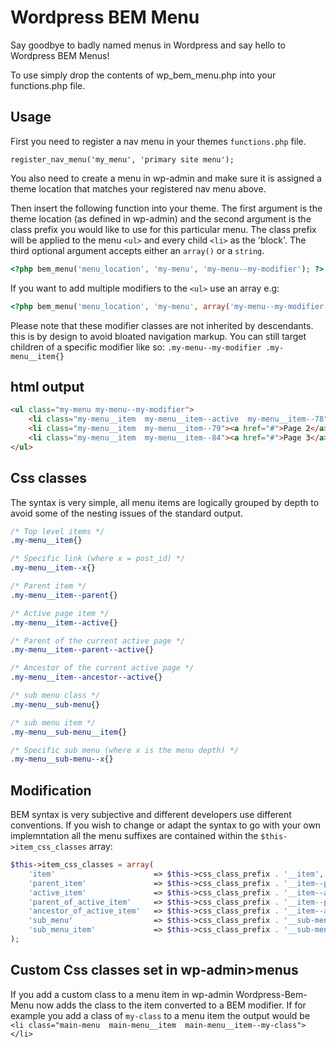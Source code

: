 # Wordpress BEM Menu

Say goodbye to badly named menus in Wordpress and say hello to Wordpress BEM Menus!

To use simply drop the contents of wp_bem_menu.php into your functions.php file.


## Usage

First you need to register a nav menu in your themes `functions.php` file.

`register_nav_menu('my_menu', 'primary site menu');`

You also need to create a menu in wp-admin and make sure it is assigned a theme location that matches your registered nav menu above.

Then insert the following function into your theme. The first argument is the theme location (as defined in wp-admin) and the second argument is the class prefix you would like to use for this particular menu. The class prefix will be applied to the menu `<ul>` and every child `<li>` as the 'block'. The third optional argument accepts either an `array()` or a `string`.

```php
<?php bem_menu('menu_location', 'my-menu', 'my-menu--my-modifier'); ?>
```
If you want to add multiple modifiers to the `<ul>` use an array e.g:
```php
<?php bem_menu('menu_location', 'my-menu', array('my-menu--my-modifier','my-menu--my-other-modifier')) ?>
```
Please note that these modifier classes are not inherited by descendants. this is by design to avoid bloated navigation markup. You can still target children of a specific modifier like so: `.my-menu--my-modifier .my-menu__item{}`

## html output 
```html
<ul class="my-menu my-menu--my-modifier">
    <li class="my-menu__item  my-menu__item--active  my-menu__item--78"><a href="#">Home</a></li>
    <li class="my-menu__item  my-menu__item--79"><a href="#">Page 2</a></li>
    <li class="my-menu__item  my-menu__item--84"><a href="#">Page 3</a></li>
</ul>
```

## Css classes

The syntax is very simple, all menu items are logically grouped by depth to avoid some of the nesting issues of the standard output.

```css
/* Top level items */
.my-menu__item{}

/* Specific link (where x = post_id) */
.my-menu__item--x{}

/* Parent item */
.my-menu__item--parent{}

/* Active page item */
.my-menu__item--active{}

/* Parent of the current active page */
.my-menu__item--parent--active{}

/* Ancestor of the current active page */
.my-menu__item--ancestor--active{}

/* sub menu class */
.my-menu__sub-menu{}

/* sub menu item */
.my-menu__sub-menu__item{}

/* Specific sub menu (where x is the menu depth) */
.my-menu__sub-menu--x{}

```

## Modification

BEM syntax is very subjective and different developers use different conventions. If you wish to change or adapt the syntax to go with your own implemntation all the menu suffixes are contained within the `$this->item_css_classes` array:

```php
$this->item_css_classes = array(
    'item'                      => $this->css_class_prefix . '__item',
    'parent_item'               => $this->css_class_prefix . '__item--parent',
    'active_item'               => $this->css_class_prefix . '__item--active',
    'parent_of_active_item'     => $this->css_class_prefix . '__item--parent--active',
    'ancestor_of_active_item'   => $this->css_class_prefix . '__item--ancestor--active',
    'sub_menu'                  => $this->css_class_prefix . '__sub-menu',
    'sub_menu_item'             => $this->css_class_prefix . '__sub-menu__item',
);

```

## Custom Css classes set in wp-admin>menus

If you add a custom class to a menu item in wp-admin Wordpress-Bem-Menu now adds the class to the item converted to a BEM modifier. If for example you add a class of `my-class` to a menu item the output would be `<li class="main-menu  main-menu__item  main-menu__item--my-class"></li>` 
